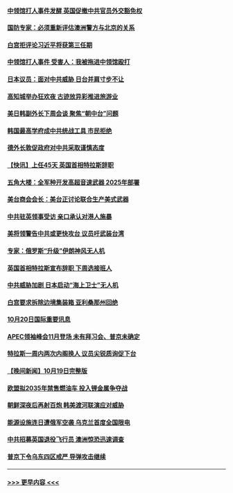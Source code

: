 #### [中领馆打人事件发酵 英国促撤中共官员外交豁免权](../pages/prog202/a103556020.md?t=10210850) 
#### [国防专家：必须重新评估澳洲警方与北京的关系](../pages/prog202/a103556051.md?t=10210850) 
#### [白宫拒评论习近平将获第三任期](../pages/prog202/a103556015.md?t=10210850) 
#### [中领馆打人事件 受害人：我被拖进中领馆殴打](../pages/prog202/a103556031.md?t=10210850) 
#### [日本议员：面对中共威胁 日台并肩寸步不让](../pages/prog202/a103556039.md?t=10210850) 
#### [高知城举办狂欢夜 古迹放异彩推进旅游业](../pages/prog202/a103556041.md?t=10210850) 
#### [美日韩副外长下周会谈 聚焦“朝中台”问题](../pages/prog202/a103555997.md?t=10210850) 
#### [韩国最高学府成中共统战工具 市民拒绝](../pages/prog202/a103556027.md?t=10210850) 
#### [德外长敦促政府对中共采取谨慎态度](../pages/prog202/a103556005.md?t=10210850) 
#### [【快讯】上任45天 英国首相特拉斯辞职](../pages/prog202/a103556023.md?t=10210850) 
#### [五角大楼：全军种开发高超音速武器 2025年部署](../pages/prog202/a103555882.md?t=10210850) 
#### [美台商会会长：美台正讨论联合生产美式武器](../pages/prog202/a103555855.md?t=10210850) 
#### [中共驻英领事受访 亲口承认对港人施暴](../pages/prog202/a103555838.md?t=10210850) 
#### [美将领警告中共或更快攻台 议员吁武装台湾](../pages/prog202/a103555836.md?t=10210850) 
#### [专家：俄罗斯“升级”伊朗神风无人机](../pages/prog202/a103555746.md?t=10210850) 
#### [英国首相特拉斯宣布辞职 下周选接班人](../pages/prog202/a103555829.md?t=10210850) 
#### [中共威胁加剧 日本启动“海上卫士”无人机](../pages/prog202/a103555737.md?t=10210850) 
#### [白宫要求拆除边境集装箱 亚利桑那州回绝](../pages/prog202/a103555754.md?t=10210850) 
#### [10月20日国际重要讯息](../pages/prog202/a103555715.md?t=10210850) 
#### [APEC领袖峰会11月登场 未有拜习会、普京未确定](../pages/prog202/a103555636.md?t=10210850) 
#### [特拉斯一周内两次内阁换人 议员尖锐质询促下台](../pages/prog202/a103555601.md?t=10210850) 
#### [【晚间新闻】10月19日完整版](../pages/prog202/a103555471.md?t=10210850) 
#### [欧盟拟2035年禁售燃油车 投入锂金属争夺战](../pages/prog202/a103555529.md?t=10210850) 
#### [朝鲜深夜后再射百炮 韩美渡河联演应对威胁](../pages/prog202/a103555476.md?t=10210850) 
#### [能源设施连日遭俄军空袭 乌克兰首度全国限电](../pages/prog202/a103555473.md?t=10210850) 
#### [中共招募英国退役飞行员 澳洲惊恐迅速调查](../pages/prog202/a103555329.md?t=10210850) 
#### [普京下令乌东四区戒严 导弹攻击继续](../pages/prog202/a103555354.md?t=10210850) 

----
#### [ >>> 更早内容 <<< ](../indexes/prog202-earlier.md)
